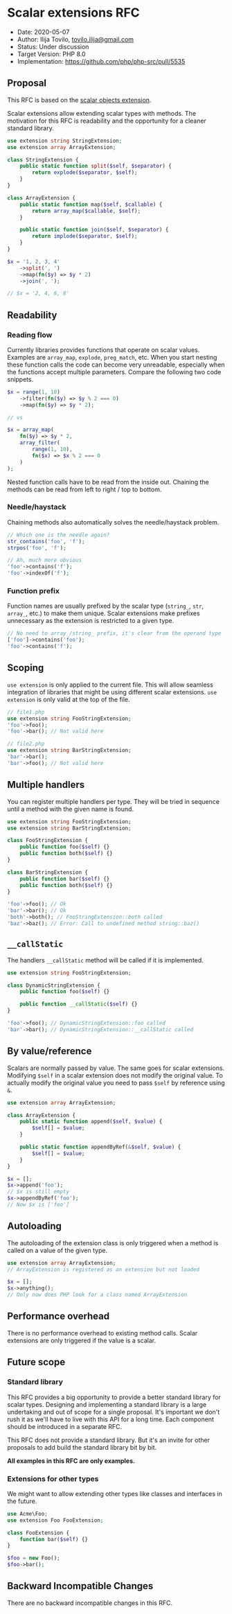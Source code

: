 # Scalar extensions RFC

* Date: 2020-05-07
* Author: Ilija Tovilo, tovilo.ilija@gmail.com
* Status: Under discussion
* Target Version: PHP 8.0
* Implementation: https://github.com/php/php-src/pull/5535

## Proposal

This RFC is based on the [scalar objects extension](https://github.com/nikic/scalar_objects).

Scalar extensions allow extending scalar types with methods. The motivation for this RFC is readability and the opportunity for a cleaner standard library.

```php
use extension string StringExtension;
use extension array ArrayExtension;

class StringExtension {
    public static function split($self, $separator) {
        return explode($separator, $self);
    }
}

class ArrayExtension {
    public static function map($self, $callable) {
        return array_map($callable, $self);
    }

    public static function join($self, $separator) {
        return implode($separator, $self);
    }
}

$x = '1, 2, 3, 4'
    ->split(', ')
    ->map(fn($y) => $y * 2)
    ->join(', ');

// $x = '2, 4, 6, 8'
```

## Readability

### Reading flow

Currently libraries provides functions that operate on scalar values. Examples are `array_map`, `explode`, `preg_match`, etc. When you start nesting these function calls the code can become very unreadable, especially when the functions accept multiple parameters. Compare the following two code snippets.

```php
$x = range(1, 10)
    ->filter(fn($y) => $y % 2 === 0)
    ->map(fn($y) => $y * 2);

// vs

$x = array_map(
    fn($y) => $y * 2,
    array_filter(
        range(1, 10),
        fn($x) => $x % 2 === 0
    )
);
```

Nested function calls have to be read from the inside out. Chaining the methods can be read from left to right / top to bottom.

### Needle/haystack

Chaining methods also automatically solves the needle/haystack problem.

```php
// Which one is the needle again?
str_contains('foo', 'f');
strpos('foo', 'f');

// Ah, much more obvious
'foo'->contains('f');
'foo'->indexOf('f');
```

### Function prefix

Function names are usually prefixed by the scalar type (`string_`, `str`, `array_`, etc.) to make them unique. Scalar extensions make prefixes unnecessary as the extension is restricted to a given type.

```php
// No need to array_/string_ prefix, it's clear from the operand type
['foo']->contains('foo');
'foo'->contains('f');
```

## Scoping

`use extension` is only applied to the current file. This will allow seamless integration of libraries that might be using different scalar extensions. `use extension` is only valid at the top of the file.

```php
// file1.php
use extension string FooStringExtension;
'foo'->foo();
'foo'->bar(); // Not valid here

// file2.php
use extension string BarStringExtension;
'bar'->bar();
'bar'->foo(); // Not valid here
```

## Multiple handlers

You can register multiple handlers per type. They will be tried in sequence until a method with the given name is found.

```php
use extension string FooStringExtension;
use extension string BarStringExtension;

class FooStringExtension {
    public function foo($self) {}
    public function both($self) {}
}

class BarStringExtension {
    public function bar($self) {}
    public function both($self) {}
}

'foo'->foo(); // Ok
'bar'->bar(); // Ok
'both'->both(); // FooStringExtension::both called
'baz'->baz(); // Error: Call to undefined method string::baz()
```

## `__callStatic`

The handlers `__callStatic` method will be called if it is implemented.

```php
use extension string FooStringExtension;

class DynamicStringExtension {
    public function foo($self) {}

    public function __callStatic($self) {}
}

'foo'->foo(); // DynamicStringExtension::foo called
'bar'->bar(); // DynamicStringExtension::__callStatic called
```

## By value/reference

Scalars are normally passed by value. The same goes for scalar extensions. Modifying `$self` in a scalar extension does not modify the original value. To actually modify the original value you need to pass `$self` by reference using `&`.

```php
use extension array ArrayExtension;

class ArrayExtension {
    public static function append($self, $value) {
        $self[] = $value;
    }

    public static function appendByRef(&$self, $value) {
        $self[] = $value;
    }
}

$x = [];
$x->append('foo');
// $x is still empty
$x->appendByRef('foo');
// Now $x is ['foo']
```

## Autoloading

The autoloading of the extension class is only triggered when a method is called on a value of the given type.

```php
use extension array ArrayExtension;
// ArrayExtension is registered as an extension but not loaded

$x = [];
$x->anything();
// Only now does PHP look for a class named ArrayExtension
```

## Performance overhead

There is no performance overhead to existing method calls. Scalar extensions are only triggered if the value is a scalar.

## Future scope

### Standard library

This RFC provides a big opportunity to provide a better standard library for scalar types. Designing and implementing a standard library is a large undertaking and out of scope for a single proposal. It's important we don't rush it as we'll have to live with this API for a long time. Each component should be introduced in a separate RFC.

This RFC does not provide a standard library. But it's an invite for other proposals to add build the standard library bit by bit.

**All examples in this RFC are only examples.**

### Extensions for other types

We might want to allow extending other types like classes and interfaces in the future.

```php
use Acme\Foo;
use extension Foo FooExtension;

class FooExtension {
    function bar($self) {}
}

$foo = new Foo();
$foo->bar();
```

## Backward Incompatible Changes

There are no backward incompatible changes in this RFC.

